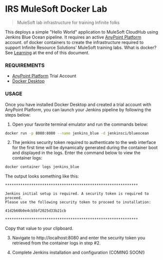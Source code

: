 # IRS MuleSoft Docker Lab
> MuleSoft lab infrastructure for training Infinite folks

This deploys a simple "Hello World" application to MuleSoft CloudHub using Jenkins Blue Ocean pipeline. It requires an active [AnyPoint Platform](https://anypoint.mulesoft.com) account. of docker containers to create the infrastructure required to support Infinite Resource Solutions' MuleSoft training labs. What is docker? See [Learning](#learning) at the end of this document.



### REQUIREMENTS
* [AnyPoint Platform](https://anypoint.mulesoft.com/login/signup) Trial Account
* [Docker Desktop](https://docs.docker.com/docker-for-windows/install/)

### USAGE
Once you have installed Docker Desktop and created a trial account with AnyPoint Platform, you can launch your Jenkins pipeline by following the steps below:

1. Open your favorite terminal emulator and run the commands below:
```BASH
docker run -p 8080:8080 --name jenkins_blue -d jenkinsci/blueocean
```

2. The jenkins security token required to authenticate to the web interface for the first time will be dynamically generated during the container boot and displayed in the logs. Enter the command below to view the container logs:
```BASH
docker container logs jenkins_blue
```
The output looks something like this:
```
*************************************************************

Jenkins initial setup is required. A security token is required to proceed.
Please use the following security token to proceed to installation:

41d2b60b0e4cb5bf2025d33b21cb

*************************************************************
```
Copy that value to your clipboard.

3. Navigate to http://localhost:8080 and enter the security token you retrieved from the container logs in step #2.

4. Complete Jenkins installation and configuration (COMING SOON!)